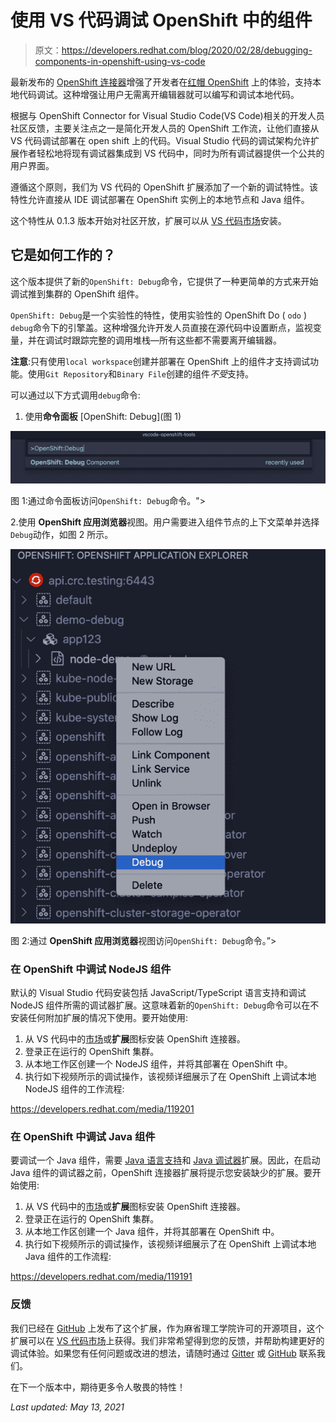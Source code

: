 # 使用 VS 代码调试 OpenShift 中的组件

> 原文：<https://developers.redhat.com/blog/2020/02/28/debugging-components-in-openshift-using-vs-code>

最新发布的 [OpenShift 连接器](https://marketplace.visualstudio.com/items?itemName=redhat.vscode-openshift-connector)增强了开发者在[红帽 OpenShift](http://developers.redhat.com/openshift/) 上的体验，支持本地代码调试。这种增强让用户无需离开编辑器就可以编写和调试本地代码。

根据与 OpenShift Connector for Visual Studio Code(VS Code)相关的开发人员社区反馈，主要关注点之一是简化开发人员的 OpenShift 工作流，让他们直接从 VS 代码调试部署在 open shift 上的代码。Visual Studio 代码的调试架构允许扩展作者轻松地将现有调试器集成到 VS 代码中，同时为所有调试器提供一个公共的用户界面。

遵循这个原则，我们为 VS 代码的 OpenShift 扩展添加了一个新的调试特性。该特性允许直接从 IDE 调试部署在 OpenShift 实例上的本地节点和 Java 组件。

这个特性从 0.1.3 版本开始对社区开放，扩展可以从 [VS 代码市场](https://marketplace.visualstudio.com/items?itemName=redhat.vscode-openshift-connector)安装。

## 它是如何工作的？

这个版本提供了新的`OpenShift: Debug`命令，它提供了一种更简单的方式来开始调试推到集群的 OpenShift 组件。

`OpenShift: Debug`是一个实验性的特性，使用实验性的 OpenShift Do ( `odo` ) `debug`命令下的引擎盖。这种增强允许开发人员直接在源代码中设置断点，监视变量，并在调试时跟踪完整的调用堆栈—所有这些都不需要离开编辑器。

**注意**:只有使用`local workspace`创建并部署在 OpenShift 上的组件才支持调试功能。使用`Git Repository`和`Binary File`创建的组件*不受*支持。

可以通过以下方式调用`debug`命令:

1.  使用**命令面板** [OpenShift: Debug](图 1)

[![openshift-connector-debug-command-palette](img/01975294c9d8b9e129cb795f5551151c.png "Screenshot 2020-02-20 at 4.30.01 AM")](/sites/default/files/blog/2020/02/Screenshot-2020-02-20-at-4.30.01-AM.png)

图 1:通过命令面板访问`OpenShift: Debug`命令。">

2.使用 **OpenShift 应用浏览器**视图。用户需要进入组件节点的上下文菜单并选择`Debug`动作，如图 2 所示。

[![openshift-connector-debug-context-menu](img/1d1fd56486f3a48c0c2ad70822abccf6.png "Screenshot 2020-02-20 at 4.35.40 AM")](/sites/default/files/blog/2020/02/Screenshot-2020-02-20-at-4.35.40-AM.png)

图 2:通过 **OpenShift 应用浏览器**视图访问`OpenShift: Debug`命令。”>

### 在 OpenShift 中调试 NodeJS 组件

默认的 Visual Studio 代码安装包括 JavaScript/TypeScript 语言支持和调试 NodeJS 组件所需的调试器扩展。这意味着新的`OpenShift: Debug`命令可以在不安装任何附加扩展的情况下使用。要开始使用:

1.  从 VS 代码中的[市场](https://marketplace.visualstudio.com/items?itemName=redhat.vscode-openshift-connector)或**扩展**图标安装 OpenShift 连接器。
2.  登录正在运行的 OpenShift 集群。
3.  从本地工作区创建一个 NodeJS 组件，并将其部署在 OpenShift 中。
4.  执行如下视频所示的调试操作，该视频详细展示了在 OpenShift 上调试本地 NodeJS 组件的工作流程:

https://developers.redhat.com/media/119201

### 在 OpenShift 中调试 Java 组件

要调试一个 Java 组件，需要 [Java 语言支持](https://marketplace.visualstudio.com/items?itemName=redhat.java)和 [Java 调试器](https://marketplace.visualstudio.com/items?itemName=vscjava.vscode-java-debug)扩展。因此，在启动 Java 组件的调试器之前，OpenShift 连接器扩展将提示您安装缺少的扩展。要开始使用:

1.  从 VS 代码中的[市场](https://marketplace.visualstudio.com/items?itemName=redhat.vscode-openshift-connector)或**扩展**图标安装 OpenShift 连接器。
2.  登录正在运行的 OpenShift 集群。
3.  从本地工作区创建一个 Java 组件，并将其部署在 OpenShift 中。
4.  执行如下视频所示的调试操作，该视频详细展示了在 OpenShift 上调试本地 Java 组件的工作流程:

https://developers.redhat.com/media/119191

### 反馈

我们已经在 [GitHub](https://github.com/redhat-developer/vscode-openshift-tools) 上发布了这个扩展，作为麻省理工学院许可的开源项目，这个扩展可以在 [VS 代码市场](https://marketplace.visualstudio.com/items?itemName=redhat.vscode-openshift-connector)上获得。我们非常希望得到您的反馈，并帮助构建更好的调试体验。如果您有任何问题或改进的想法，请随时通过 [Gitter](https://gitter.im/redhat-developer/openshift-connector) 或 [GitHub](https://github.com/redhat-developer/vscode-openshift-tools) 联系我们。

在下一个版本中，期待更多令人敬畏的特性！

*Last updated: May 13, 2021*